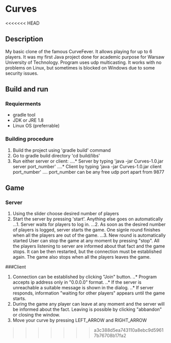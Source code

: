 # Curves

<<<<<<< HEAD
## Description
My basic clone of the famous CurveFever. It allows playing for up to 6 players. It was my first Java project done for academic purpose for Warsaw University of Technology. Program uses udp multicasting. It works with no problems on Linux, but sometimes is blocked on Windows due to some security issues.

## Build and run
### Requierments 
* gradle tool
* JDK or JRE 1.8
* Linux OS (preferrable)

### Building procedure
1. Build the project using 'gradle build' command
2. Go to gradle build directory 'cd build/libs'
3. Run either server or client:
....* Server by typing 'java -jar Curves-1.0.jar server port_number' 
....* Client by typing 'java -jar Curves-1.0.jar client port_number'
.... port_number can be any free udp port apart from 9877

## Game

### Server
1. Using the slider choose desired number of players
2. Start the server by pressing 'start'. Anything else goes on automatically
...1. Server waits for players to log in.
...2. As soon as the desired number of players is logged, server starts the game. One signle round finishes when all the players are out of the game.
...3. New round is automatically started
User can stop the game at any moment by pressing "stop". All the players listening to server are informed about that fact and the game stops. It can be then restarted, but the connection must be established again. The game also stops when all the players leaves the game. 
  

###Client
1. Connection can be established by clicking "Join" button.
..* Program accepts ip address only in "0.0.0.0" format. 
..* If the server is unreachable a suitable message is shown in the dialog. 
..* If server responds, information "waiting for other players" appears until the game starts. 
2. During the game any player can leave at any moment and the server will be informed about the fact. Leaving is possible by clicking "abbandon" or closing the window.
3. Move your curve by pressing LEFT_ARROW and RIGHT_ARROW
>>>>>>> a3c388d5ea743110a8ebc9d59617b76708b17fa2

